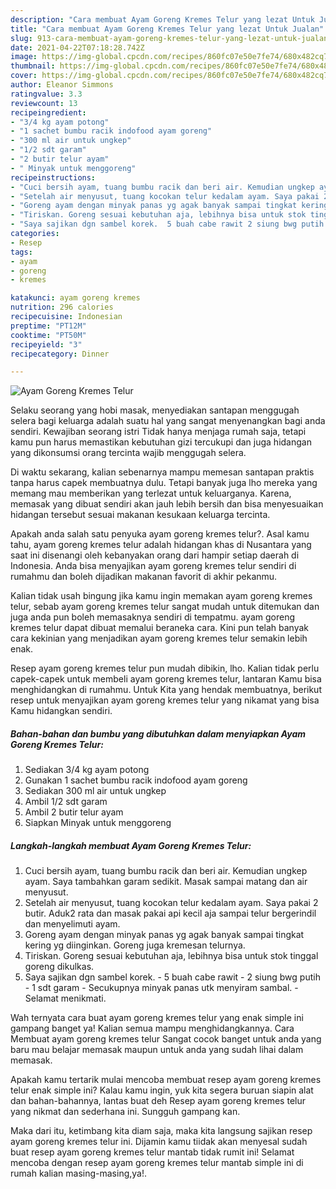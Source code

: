 ```yaml
---
description: "Cara membuat Ayam Goreng Kremes Telur yang lezat Untuk Jualan"
title: "Cara membuat Ayam Goreng Kremes Telur yang lezat Untuk Jualan"
slug: 913-cara-membuat-ayam-goreng-kremes-telur-yang-lezat-untuk-jualan
date: 2021-04-22T07:18:28.742Z
image: https://img-global.cpcdn.com/recipes/860fc07e50e7fe74/680x482cq70/ayam-goreng-kremes-telur-foto-resep-utama.jpg
thumbnail: https://img-global.cpcdn.com/recipes/860fc07e50e7fe74/680x482cq70/ayam-goreng-kremes-telur-foto-resep-utama.jpg
cover: https://img-global.cpcdn.com/recipes/860fc07e50e7fe74/680x482cq70/ayam-goreng-kremes-telur-foto-resep-utama.jpg
author: Eleanor Simmons
ratingvalue: 3.3
reviewcount: 13
recipeingredient:
- "3/4 kg ayam potong"
- "1 sachet bumbu racik indofood ayam goreng"
- "300 ml air untuk ungkep"
- "1/2 sdt garam"
- "2 butir telur ayam"
- " Minyak untuk menggoreng"
recipeinstructions:
- "Cuci bersih ayam, tuang bumbu racik dan beri air. Kemudian ungkep ayam. Saya tambahkan garam sedikit. Masak sampai matang dan air menyusut."
- "Setelah air menyusut, tuang kocokan telur kedalam ayam. Saya pakai 2 butir. Aduk2 rata dan masak pakai api kecil aja sampai telur bergerindil dan menyelimuti ayam."
- "Goreng ayam dengan minyak panas yg agak banyak sampai tingkat kering yg diinginkan. Goreng juga kremesan telurnya."
- "Tiriskan. Goreng sesuai kebutuhan aja, lebihnya bisa untuk stok tinggal goreng dikulkas."
- "Saya sajikan dgn sambel korek.  5 buah cabe rawit 2 siung bwg putih 1 sdt garam Secukupnya minyak panas utk menyiram sambal.  Selamat menikmati."
categories:
- Resep
tags:
- ayam
- goreng
- kremes

katakunci: ayam goreng kremes 
nutrition: 296 calories
recipecuisine: Indonesian
preptime: "PT12M"
cooktime: "PT50M"
recipeyield: "3"
recipecategory: Dinner

---
```



![Ayam Goreng Kremes Telur](https://img-global.cpcdn.com/recipes/860fc07e50e7fe74/680x482cq70/ayam-goreng-kremes-telur-foto-resep-utama.jpg)

Selaku seorang yang hobi masak, menyediakan santapan menggugah selera bagi keluarga adalah suatu hal yang sangat menyenangkan bagi anda sendiri. Kewajiban seorang istri Tidak hanya menjaga rumah saja, tetapi kamu pun harus memastikan kebutuhan gizi tercukupi dan juga hidangan yang dikonsumsi orang tercinta wajib menggugah selera.

Di waktu  sekarang, kalian sebenarnya mampu memesan santapan praktis tanpa harus capek membuatnya dulu. Tetapi banyak juga lho mereka yang memang mau memberikan yang terlezat untuk keluarganya. Karena, memasak yang dibuat sendiri akan jauh lebih bersih dan bisa menyesuaikan hidangan tersebut sesuai makanan kesukaan keluarga tercinta. 



Apakah anda salah satu penyuka ayam goreng kremes telur?. Asal kamu tahu, ayam goreng kremes telur adalah hidangan khas di Nusantara yang saat ini disenangi oleh kebanyakan orang dari hampir setiap daerah di Indonesia. Anda bisa menyajikan ayam goreng kremes telur sendiri di rumahmu dan boleh dijadikan makanan favorit di akhir pekanmu.

Kalian tidak usah bingung jika kamu ingin memakan ayam goreng kremes telur, sebab ayam goreng kremes telur sangat mudah untuk ditemukan dan juga anda pun boleh memasaknya sendiri di tempatmu. ayam goreng kremes telur dapat dibuat memalui beraneka cara. Kini pun telah banyak cara kekinian yang menjadikan ayam goreng kremes telur semakin lebih enak.

Resep ayam goreng kremes telur pun mudah dibikin, lho. Kalian tidak perlu capek-capek untuk membeli ayam goreng kremes telur, lantaran Kamu bisa menghidangkan di rumahmu. Untuk Kita yang hendak membuatnya, berikut resep untuk menyajikan ayam goreng kremes telur yang nikamat yang bisa Kamu hidangkan sendiri.

<!--inarticleads1-->

##### Bahan-bahan dan bumbu yang dibutuhkan dalam menyiapkan Ayam Goreng Kremes Telur:

1. Sediakan 3/4 kg ayam potong
1. Gunakan 1 sachet bumbu racik indofood ayam goreng
1. Sediakan 300 ml air untuk ungkep
1. Ambil 1/2 sdt garam
1. Ambil 2 butir telur ayam
1. Siapkan  Minyak untuk menggoreng




<!--inarticleads2-->

##### Langkah-langkah membuat Ayam Goreng Kremes Telur:

1. Cuci bersih ayam, tuang bumbu racik dan beri air. Kemudian ungkep ayam. Saya tambahkan garam sedikit. Masak sampai matang dan air menyusut.
1. Setelah air menyusut, tuang kocokan telur kedalam ayam. Saya pakai 2 butir. Aduk2 rata dan masak pakai api kecil aja sampai telur bergerindil dan menyelimuti ayam.
1. Goreng ayam dengan minyak panas yg agak banyak sampai tingkat kering yg diinginkan. Goreng juga kremesan telurnya.
1. Tiriskan. Goreng sesuai kebutuhan aja, lebihnya bisa untuk stok tinggal goreng dikulkas.
1. Saya sajikan dgn sambel korek.  - 5 buah cabe rawit - 2 siung bwg putih - 1 sdt garam - Secukupnya minyak panas utk menyiram sambal.  - Selamat menikmati.




Wah ternyata cara buat ayam goreng kremes telur yang enak simple ini gampang banget ya! Kalian semua mampu menghidangkannya. Cara Membuat ayam goreng kremes telur Sangat cocok banget untuk anda yang baru mau belajar memasak maupun untuk anda yang sudah lihai dalam memasak.

Apakah kamu tertarik mulai mencoba membuat resep ayam goreng kremes telur enak simple ini? Kalau kamu ingin, yuk kita segera buruan siapin alat dan bahan-bahannya, lantas buat deh Resep ayam goreng kremes telur yang nikmat dan sederhana ini. Sungguh gampang kan. 

Maka dari itu, ketimbang kita diam saja, maka kita langsung sajikan resep ayam goreng kremes telur ini. Dijamin kamu tiidak akan menyesal sudah buat resep ayam goreng kremes telur mantab tidak rumit ini! Selamat mencoba dengan resep ayam goreng kremes telur mantab simple ini di rumah kalian masing-masing,ya!.

